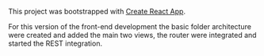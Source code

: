 This project was bootstrapped with [Create React App](https://github.com/facebook/create-react-app).

For this version of the front-end development the basic folder architecture were created and added the main two views, the router were integrated and started the REST integration.
